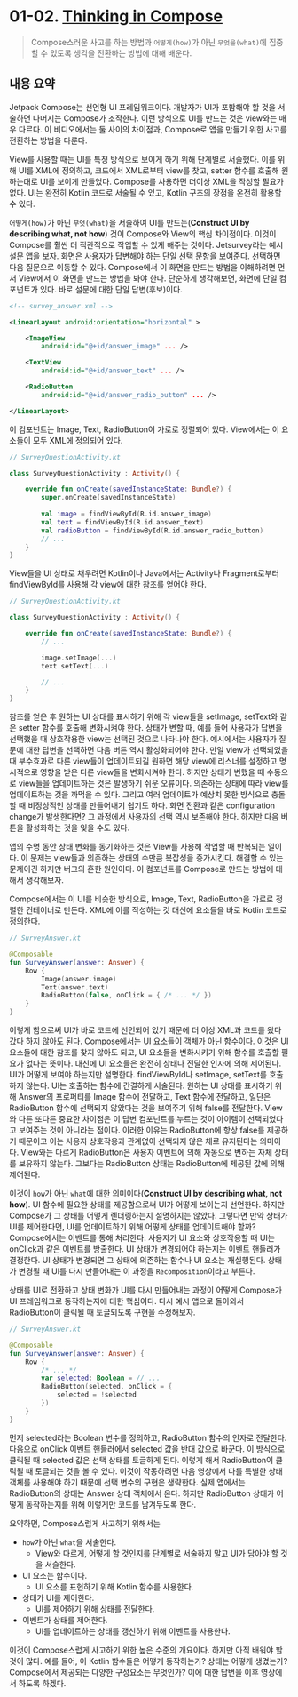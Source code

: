 # 01-02. [Thinking in Compose](https://youtu.be/4zf30a34OOA)

> Compose스러운 사고를 하는 방법과 `어떻게(how)`가 아닌 `무엇을(what)`에 집중할 수 있도록 생각을 전환하는 방법에 대해 배운다.

## 내용 요약

Jetpack Compose는 선언형 UI 프레임워크이다. 개발자가 UI가 포함해야 할 것을 서술하면 나머지는 Compose가 조작한다. 이런 방식으로 UI를 만드는 것은 view와는 매우 다르다. 이 비디오에서는 둘 사이의 차이점과, Compose로 앱을 만들기 위한 사고를 전환하는 방법을 다룬다.

View를 사용할 때는 UI를 특정 방식으로 보이게 하기 위해 단계별로 서술했다. 이를 위해 UI를 XML에 정의하고, 코드에서 XML로부터 view를 찾고, setter 함수를 호출해 원하는대로 UI를 보이게 만들었다. Compose를 사용하면 더이상 XML을 작성할 필요가 없다. UI는 완전히 Kotlin 코드로 서술될 수 있고, Kotlin 구조의 장점을 온전히 활용할 수 있다.

`어떻게(how)`가 아닌 `무엇(what)`을 서술하여 UI를 만드는(**Construct UI by describing what, not how**) 것이 Compose와 View의 핵심 차이점이다. 이것이 Compose를 훨씬 더 직관적으로 작업할 수 있게 해주는 것이다. Jetsurvey라는 예시 설문 앱을 보자. 화면은 사용자가 답변해야 하는 단일 선택 문항을 보여준다. 선택하면 다음 질문으로 이동할 수 있다. Compose에서 이 화면을 만드는 방법을 이해하려면 먼저 View에서 이 화면을 만드는 방법을 봐야 한다. 단순하게 생각해보면, 화면에 단일 컴포넌트가 있다. 바로 설문에 대한 단일 답변(후보)이다.

``` XML
<!-- survey_answer.xml -->

<LinearLayout android:orientation="horizontal" >

    <ImageView
        android:id="@+id/answer_image" ... />

    <TextView
        android:id="@+id/answer_text" ... />

    <RadioButton
        android:id="@+id/answer_radio_button" ... />

</LinearLayout>
```

이 컴포넌트는 Image, Text, RadioButton이 가로로 정렬되어 있다. View에서는 이 요소들이 모두 XML에 정의되어 있다. 

``` Kotlin
// SurveyQuestionActivity.kt

class SurveyQuestionActivity : Activity() {

    override fun onCreate(savedInstanceState: Bundle?) {
        super.onCreate(savedInstanceState)
        
        val image = findViewById(R.id.answer_image)
        val text = findViewById(R.id.answer_text)
        val radioButton = findViewById(R.id.answer_radio_button)
        // ...
    }
}
```

View들을 UI 상태로 채우려면 Kotlin이나 Java에서는 Activity나 Fragment로부터 findViewById를 사용해 각 view에 대한 참조를 얻어야 한다. 

``` Kotlin
// SurveyQuestionActivity.kt

class SurveyQuestionActivity : Activity() {

    override fun onCreate(savedInstanceState: Bundle?) {
        // ...

        image.setImage(...)
        text.setText(...)

        // ...
    }
}
```

참조를 얻은 후 원하는 UI 상태를 표시하기 위해 각 view들을 setImage, setText와 같은 setter 함수를 호출해 변화시켜야 한다. 상태가 변할 때, 예를 들어 사용자가 답변을 선택했을 때 상호작용한 view는 선택된 것으로 나타나야 한다. 예시에서는 사용자가 질문에 대한 답변을 선택하면 다음 버튼 역시 활성화되어야 한다. 만일 view가 선택되었을 때 부수효과로 다른 view들이 업데이트되길 원하면 해당 view에 리스너를 설정하고 명시적으로 영향을 받은 다른 view들을 변화시켜야 한다. 하지만 상태가 변했을 때 수동으로 view들을 업데이트하는 것은 발생하기 쉬운 오류이다. 의존하는 상태에 따라 view를 업데이트하는 것을 까먹을 수 있다. 그리고 여러 업데이트가 예상치 못한 방식으로 충돌할 때 비정상적인 상태를 만들어내기 쉽기도 하다. 화면 전환과 같은 configuration change가 발생한다면? 그 과정에서 사용자의 선택 역시 보존해야 한다. 하지만 다음 버튼을 활성화하는 것을 잊을 수도 있다.

앱의 수명 동안 상태 변화를 동기화하는 것은 View를 사용해 작업할 때 반복되는 일이다. 이 문제는 view들과 의존하는 상태의 수만큼 복잡성을 증가시킨다. 해결할 수 있는 문제이긴 하지만 버그의 흔한 원인이다. 이 컴포넌트를 Compose로 만드는 방법에 대해서 생각해보자.

Compose에서는 이 UI를 비슷한 방식으로, Image, Text, RadioButton을 가로로 정렬한 컨테이너로 만든다. XML에 이를 작성하는 것 대신에 요소들을 바로 Kotlin 코드로 정의한다. 

``` Kotlin
// SurveyAnswer.kt

@Composable
fun SurveyAnswer(answer: Answer) {
    Row {
        Image(answer.image)
        Text(answer.text)
        RadioButton(false, onClick = { /* ... */ })
    }
}
```

이렇게 함으로써 UI가 바로 코드에 선언되어 있기 때문에 더 이상 XML과 코드를 왔다 갔다 하지 않아도 된다. Compose에서는 UI 요소들이 객체가 아닌 함수이다. 이것은 UI 요소들에 대한 참조를 찾지 않아도 되고, UI 요소들을 변화시키기 위해 함수를 호출할 필요가 없다는 뜻이다. 대신에 UI 요소들은 완전히 상태나 전달한 인자에 의해 제어된다. UI가 어떻게 보여야 하는지만 설명한다. findViewById나 setImage, setText를 호출하지 않는다. UI는 호출하는 함수에 간결하게 서술된다. 원하는 UI 상태를 표시하기 위해 Answer의 프로퍼티를 Image 함수에 전달하고, Text 함수에 전달하고, 일단은 RadioButton 함수에 선택되지 않았다는 것을 보여주기 위해 false를 전달한다. View와 다른 또다른 중요한 차이점은 이 답변 컴포넌트를 누르는 것이 아이템이 선택되었다고 보여주는 것이 아니라는 점이다. 이러한 이유는 RadioButton에 항상 false를 제공하기 때문이고 이는 사용자 상호작용과 관계없이 선택되지 않은 채로 유지된다는 의미이다. View와는 다르게 RadioButton은 사용자 이벤트에 의해 자동으로 변하는 자체 상태를 보유하지 않는다. 그보다는 RadioButton 상태는 RadioButton에 제공된 값에 의해 제어된다.

이것이 `how`가 아닌 `what`에 대한 의미이다(**Construct UI by describing what, not how**). UI 함수에 필요한 상태를 제공함으로써 UI가 어떻게 보이는지 선언한다. 하지만 Compose가 그 상태를 어떻게 렌더링하는지 설명하지는 않았다. 그렇다면 만약 상태가 UI를 제어한다면, UI를 업데이트하기 위해 어떻게 상태를 업데이트해야 할까? Compose에서는 이벤트를 통해 처리한다. 사용자가 UI 요소와 상호작용할 때 UI는 onClick과 같은 이벤트를 방출한다. UI 상태가 변경되어야 하는지는 이벤트 핸들러가 결정한다. UI 상태가 변경되면 그 상태에 의존하는 함수나 UI 요소는 재실행된다. 상태가 변경될 때 UI를 다시 만들어내는 이 과정을 `Recomposition`이라고 부른다.

상태를 UI로 전환하고 상태 변화가 UI를 다시 만들어내는 과정이 어떻게 Compose가 UI 프레임워크로 동작하는지에 대한 핵심이다. 다시 예시 앱으로 돌아와서 RadioButton이 클릭될 때 토글되도록 구현을 수정해보자.

``` Kotlin
// SurveyAnswer.kt

@Composable
fun SurveyAnswer(answer: Answer) {
    Row {
        /* ... */
        var selected: Boolean = // ...
        RadioButton(selected, onClick = {
            selected = !selected
        })
    }
}
```

먼저 selected라는 Boolean 변수를 정의하고, RadioButton 함수의 인자로 전달한다. 다음으로 onClick 이벤트 핸들러에서 selected 값을 반대 값으로 바꾼다. 이 방식으로 클릭될 때 selected 값은 선택 상태를 토글하게 된다. 이렇게 해서 RadioButton이 클릭될 때 토글되는 것을 볼 수 있다. 이것이 작동하려면 다음 영상에서 다룰 특별한 상태 객체를 사용해야 하기 때문에 선택 변수의 구현은 생략한다. 실제 앱에서는 RadioButton의 상태는 Answer 상태 객체에서 온다. 하지만 RadioButton 상태가 어떻게 동작하는지를 위해 이렇게만 코드를 남겨두도록 한다.

요약하면, Compose스럽게 사고하기 위해서는
* `how`가 아닌 `what`을 서술한다.
  * View와 다르게, 어떻게 할 것인지를 단계별로 서술하지 말고 UI가 담아야 할 것을 서술한다.
* UI 요소는 함수이다.
  * UI 요소를 표현하기 위해 Kotlin 함수를 사용한다.
* 상태가 UI를 제어한다.
  * UI를 제어하기 위해 상태를 전달한다.
* 이벤트가 상태를 제어한다.
  * UI를 업데이트하는 상태를 갱신하기 위해 이벤트를 사용한다.

이것이 Compose스럽게 사고하기 위한 높은 수준의 개요이다. 하지만 아직 배워야 할 것이 많다. 예를 들어, 이 Kotlin 함수들은 어떻게 동작하는가? 상태는 어떻게 생겼는가? Compose에서 제공되는 다양한 구성요소는 무엇인가? 이에 대한 답변을 이후 영상에서 하도록 하겠다.